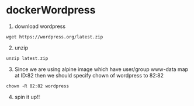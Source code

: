 # dockerWordpress
1. download wordpress
```
wget https://wordpress.org/latest.zip
```
2. unzip
```
unzip latest.zip
```
3. Since we are using alpine image which have user/group www-data map at ID:82 then we should specify chown of wordpress to 82:82
```
chown -R 82:82 wordpress
```
4. spin it up!!
